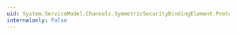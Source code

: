 ```yaml
---
uid: System.ServiceModel.Channels.SymmetricSecurityBindingElement.ProtectionTokenParameters
internalonly: False
---
```

